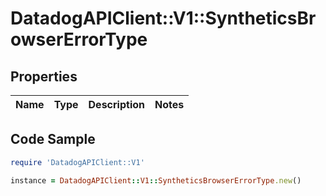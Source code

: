 # DatadogAPIClient::V1::SyntheticsBrowserErrorType

## Properties

Name | Type | Description | Notes
------------ | ------------- | ------------- | -------------

## Code Sample

```ruby
require 'DatadogAPIClient::V1'

instance = DatadogAPIClient::V1::SyntheticsBrowserErrorType.new()
```



